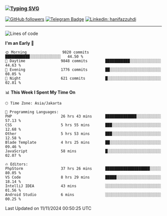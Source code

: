 ### [![Typing SVG](https://readme-typing-svg.herokuapp.com?font=lato&size=22&lines=Hi+There+👋)](https://git.io/typing-svg) 

[![GitHub followers](https://img.shields.io/github/followers/hanifazzuhdi?label=Follow&style=social)](https://github.com/hanifazzuhdi/?tab=follow) 
[![Telegram Badge](https://img.shields.io/badge/-hanif0198-blue?style=social&logo=telegram&link=https://www.t.me/hanif0198/)](https://www.t.me/hanif0198/) 
[![Linkedin: hanifazzuhdi](https://img.shields.io/badge/-hanifazzuhdi-blue?style=flat-square&logo=Linkedin&logoColor=white&link=https://www.linkedin.com/in/hanif-az-zuhdi-69688019b/)](https://www.linkedin.com/in/hanif-az-zuhdi-69688019b/) 

<hr/>

<!--START_SECTION:waka-->
![Lines of code](https://img.shields.io/badge/From%20Hello%20World%20I%27ve%20Written-73.9%20million%20lines%20of%20code-blue)

**I'm an Early 🐤** 

```text
🌞 Morning                9820 commits        ███████████░░░░░░░░░░░░░░   44.50 % 
🌆 Daytime                9848 commits        ███████████░░░░░░░░░░░░░░   44.63 % 
🌃 Evening                1776 commits        ██░░░░░░░░░░░░░░░░░░░░░░░   08.05 % 
🌙 Night                  621 commits         █░░░░░░░░░░░░░░░░░░░░░░░░   02.81 % 
```


📊 **This Week I Spent My Time On** 

```text
🕑︎ Time Zone: Asia/Jakarta

💬 Programming Languages: 
PHP                      26 hrs 43 mins      ██████████████░░░░░░░░░░░   57.13 % 
CSS                      5 hrs 55 mins       ███░░░░░░░░░░░░░░░░░░░░░░   12.68 % 
Other                    5 hrs 53 mins       ███░░░░░░░░░░░░░░░░░░░░░░   12.58 % 
Blade Template           4 hrs 25 mins       ██░░░░░░░░░░░░░░░░░░░░░░░   09.46 % 
JavaScript               58 mins             █░░░░░░░░░░░░░░░░░░░░░░░░   02.07 % 

🔥 Editors: 
PhpStorm                 37 hrs 26 mins      ████████████████████░░░░░   80.05 % 
VS Code                  8 hrs 29 mins       █████░░░░░░░░░░░░░░░░░░░░   18.14 % 
IntelliJ IDEA            43 mins             ░░░░░░░░░░░░░░░░░░░░░░░░░   01.56 % 
Android Studio           6 mins              ░░░░░░░░░░░░░░░░░░░░░░░░░   00.25 % 
```


 Last Updated on 11/11/2024 00:50:25 UTC
<!--END_SECTION:waka-->

